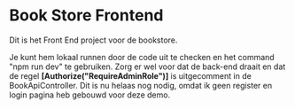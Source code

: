# Book Store Frontend
Dit is het Front End project voor de bookstore.

Je kunt hem lokaal runnen door de code uit te checken en het command "npm run dev" te gebruiken.
Zorg er wel voor dat de back-end draait en dat de regel **[Authorize("RequireAdminRole")]** is uitgecomment in de BookApiController.
Dit is nu helaas nog nodig, omdat ik geen register en login pagina heb gebouwd voor deze demo.
